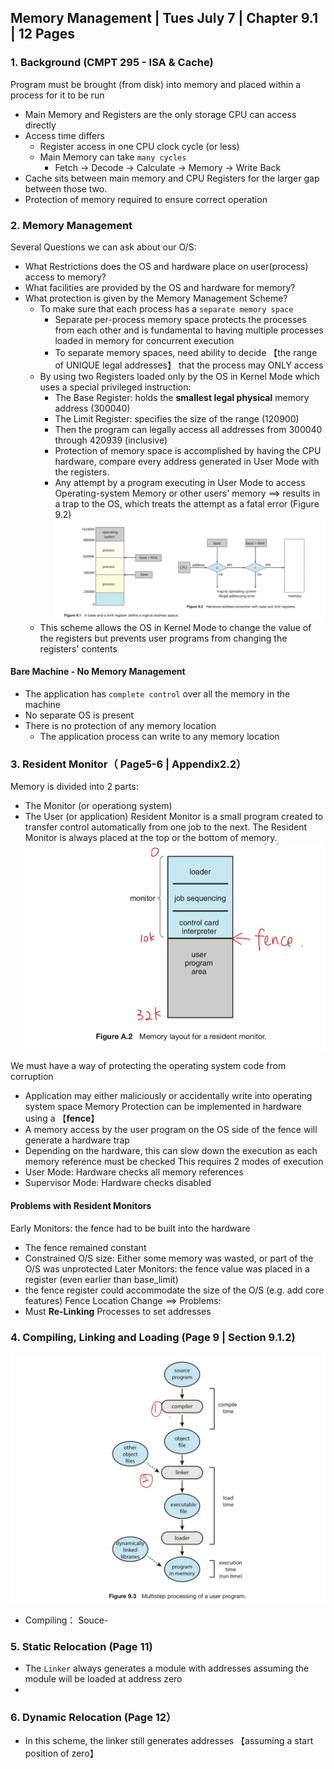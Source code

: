 ## Memory Management | Tues July 7 | Chapter 9.1 | 12 Pages 

### 1. Background (CMPT 295 - ISA & Cache)
Program must be brought (from disk) into memory and placed within a process for it to be run
- Main Memory and Registers are the only storage CPU can access directly
- Access time differs
  - Register access in one CPU clock cycle (or less)
  - Main Memory can take `many cycles`
    - Fetch -> Decode -> Calculate -> Memory -> Write Back
- Cache sits between main memory and CPU Registers for the larger gap between those two.
- Protection of memory required to ensure correct operation
### 2. Memory Management
Several Questions we can ask about our O/S:
- What Restrictions does the OS and hardware place on user(process) access to memory?
- What facilities are provided by the OS and hardware for memory?
- What protection is given by the Memory Management Scheme?
  - To make sure that each process has a `separate memory space`
    - Separate per-process memory space protects  the processes from each other and is fundamental to having multiple processes loaded in memory for concurrent execution
    - To separate memory spaces, need ability to decide 【the range of UNIQUE legal addresses】 that the process may ONLY access
  - By using two Registers loaded only by the OS in Kernel Mode which uses a special privileged instruction:
    - The Base Register: holds the **smallest legal physical** memory address (300040)
    - The Limit Register: specifies the size of the range (120900)
    - Then the program can legally access all addresses from 300040 through 420939 (inclusive)
    - Protection of memory space is accomplished by having the CPU hardware, compare every address generated in User Mode with the registers.
    - Any attempt by a program executing in User Mode to access Operating-system Memory or other users' memory ==> results in a trap to the OS, which treats the attempt as a fatal error (Figure 9.2)
![A base and a limit register define a logical address space and hardware protection](imgs/base_limit_register.jpeg)
  - This scheme allows the OS in Kernel Mode to change the value of the registers but prevents user programs from changing the registers' contents
####  Bare Machine - No Memory Management
- The application has `complete control` over all the memory in the machine
- No separate OS is present
- There is no protection of any memory location
  - The application process can write to any memory location
### 3. Resident Monitor（ Page5-6 | Appendix2.2）  
Memory is divided into 2 parts: 
- The Monitor (or operationg system)
- The User (or application)
Resident Monitor is a small program created to transfer control automatically from one job to the next. The Resident Monitor is always placed at the top or the bottom of memory.
![Memory layout for a resident monitor](imgs/Resident_Monitor.jpeg)

We must have a way of protecting the operating system code from corruption
- Application may either maliciously or accidentally write into operating system space
Memory Protection can be implemented in hardware using a 【**fence**】
- A memory access by the user program on the OS side of the fence will generate a hardware trap
- Depending on the hardware, this can slow down the execution as each memory reference must be checked
This requires 2 modes of execution
- User Mode: Hardware checks all memory references
- Supervisor Mode: Hardware checks disabled
#### Problems with Resident Monitors
Early Monitors: the fence had to be built into the hardware
- The fence remained constant
- Constrained O/S size: Either some memory was wasted, or part of the O/S was unprotected
Later Monitors: the fence value was placed in a register (even earlier than base_limit)
- the fence register could accommodate the size of the O/S (e.g. add core features)
Fence Location Change ==> Problems:
- Must **Re-Linking** Processes to set addresses

### 4. Compiling, Linking and Loading (Page 9 | Section 9.1.2)
![compiling_linking_loading](imgs/compile_link_load.jpeg)
- Compiling： Souce-
### 5. Static Relocation (Page 11)
- The `Linker` always generates a module with addresses assuming the module will be loaded at address zero
- 
### 6. Dynamic Relocation (Page 12）
- In this scheme, the linker still generates addresses 【assuming a start position of zero】


